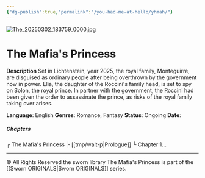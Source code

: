 ```yaml
---
{"dg-publish":true,"permalink":"/you-had-me-at-hello/yhmah/"}
---
```



![The_20250302_183759_0000.jpg](/img/user/Untitled/The_20250302_183759_0000.jpg)
# The Mafia's Princess

**Description**
Set in Lichtenstein, year 2025, the royal family, Monteguirre, are disguised as ordinary people after being overthrown by the government now in power.
Elia, the daughter of the Roccini's family head, is set to spy on Solon, the royal prince. In partner with the government, the Roccini had been given the order to assassinate the prince, as risks of the royal family taking over arises.

**Language**: English
**Genres**: Romance, Fantasy
**Status**: Ongoing
**Date**: 
##### Chapters
┌ The Mafia's Princess
├ [[tmp/wait-p\|Prologue]]
└ Chapter 1...

***
© All Rights Reserved
the sworn library
The Mafia's Princess is part of the [[Sworn ORIGINALS\|Sworn ORIGINALS]] series.
